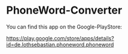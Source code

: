 # PhoneWord-Converter


You can find this app on the Google-PlayStore:

https://play.google.com/store/apps/details?id=de.lothsebastian.phoneword.phoneword
